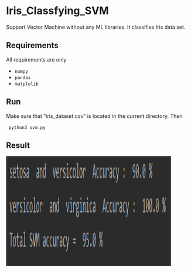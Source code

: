 # Iris_Classfying_SVM
Support Vector Machine without any ML libraries. It classifies Iris data set.

Requirements
---------------------
All requirements are only 
* ```numpy```
* ```pandas```
* ```matplolib```

Run
---------------------
Make sure that "iris_dataset.csv" is located in the current directory. Then
<pre><code> python3 svm.py </pre></code>

Result
---------------------
<img src="src/accuracy.png" width ="450px" height="300px"> </img>
